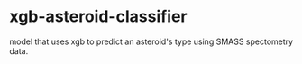 # xgb-asteroid-classifier
model that uses xgb to predict an asteroid's type using SMASS spectometry data.
